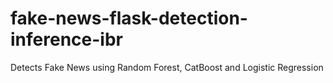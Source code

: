 # fake-news-flask-detection-inference-ibr

Detects Fake News using Random Forest, CatBoost and Logistic Regression